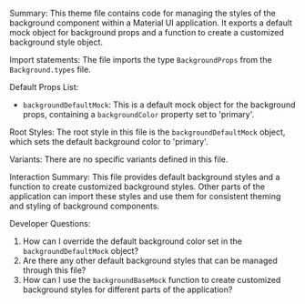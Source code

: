 Summary:
This theme file contains code for managing the styles of the background component within a Material UI application. It exports a default mock object for background props and a function to create a customized background style object.

Import statements:
The file imports the type `BackgroundProps` from the `Background.types` file.

Default Props List:
- `backgroundDefaultMock`: This is a default mock object for the background props, containing a `backgroundColor` property set to 'primary'.

Root Styles:
The root style in this file is the `backgroundDefaultMock` object, which sets the default background color to 'primary'.

Variants:
There are no specific variants defined in this file.

Interaction Summary:
This file provides default background styles and a function to create customized background styles. Other parts of the application can import these styles and use them for consistent theming and styling of background components.

Developer Questions:
1. How can I override the default background color set in the `backgroundDefaultMock` object?
2. Are there any other default background styles that can be managed through this file?
3. How can I use the `backgroundBaseMock` function to create customized background styles for different parts of the application?